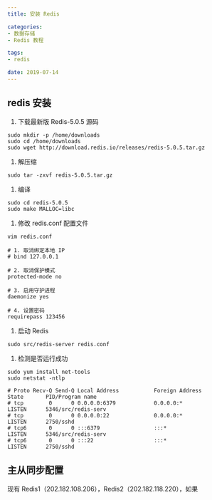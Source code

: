 ```yaml
---
title: 安装 Redis

categories:
- 数据存储
- Redis 教程

tags:
- redis

date: 2019-07-14
---
```


## redis 安装
1. 下载最新版 Redis-5.0.5 源码
```shell
sudo mkdir -p /home/downloads
sudo cd /home/downloads
sudo wget http://download.redis.io/releases/redis-5.0.5.tar.gz
```
1. 解压缩
```shell
sudo tar -zxvf redis-5.0.5.tar.gz
```
1. 编译
```shell
sudo cd redis-5.0.5
sudo make MALLOC=libc
```
1. 修改 redis.conf 配置文件
```shell
vim redis.conf

# 1. 取消绑定本地 IP
# bind 127.0.0.1

# 2. 取消保护模式
protected-mode no

# 3. 启用守护进程
daemonize yes

# 4. 设置密码
requirepass 123456
```
1. 启动 Redis
```shell
sudo src/redis-server redis.conf 
```
1. 检测是否运行成功
```shell
sudo yum install net-tools
sudo netstat -ntlp

# Proto Recv-Q Send-Q Local Address           Foreign Address         State       PID/Program name    
# tcp        0      0 0.0.0.0:6379            0.0.0.0:*               LISTEN      5346/src/redis-serv 
# tcp        0      0 0.0.0.0:22              0.0.0.0:*               LISTEN      2750/sshd           
# tcp6       0      0 :::6379                 :::*                    LISTEN      5346/src/redis-serv 
# tcp6       0      0 :::22                   :::*                    LISTEN      2750/sshd  
```

## 主从同步配置
现有 Redis1（202.182.108.206），Redis2（202.182.118.220），如果
